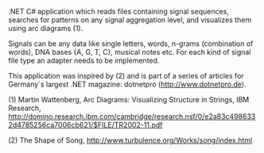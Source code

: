 .NET C# application which reads files containing signal sequences, searches for patterns on any signal aggregation level, and visualizes them using arc diagrams (1).

Signals can be any data like single letters, words, n-grams (combination of words), DNA bases {A, G, T, C}, musical notes etc. For each kind of signal file type an adapter needs to be implemented.

This application was inspired by (2) and is part of a series of articles for Germany´s largest .NET magazine: dotnetpro (http://www.dotnetpro.de).


(1) Martin Wattenberg, Arc Diagrams: Visualizing Structure in Strings, IBM Research, http://domino.research.ibm.com/cambridge/research.nsf/0/e2a83c4986332d4785256ca7006cb621/$FILE/TR2002-11.pdf

(2) The Shape of Song, http://www.turbulence.org/Works/song/index.html